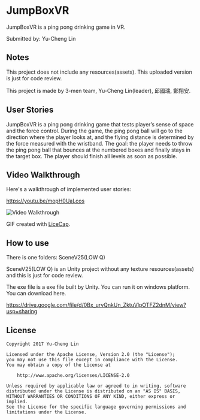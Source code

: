# JumpBoxVR

JumpBoxVR is a ping pong drinking game in VR.

Submitted by: Yu-Cheng Lin

## Notes

This project does not include any resources(assets). This uploaded version is just for code review.

This project is made by 3-men team, Yu-Cheng Lin(leader), 邱國瑞, 鄭翔安.

## User Stories

JumpBoxVR is a ping pong drinking game that tests player’s sense of space and the force control. During the game, the ping pong ball will go to the direction where the player looks at, and the flying distance is determined by the force measured with the wristband. The goal: the player needs to throw the ping pong ball that bounces at the numbered boxes and finally stays in the target box. The player should finish all levels as soon as possible.

## Video Walkthrough

Here's a walkthrough of implemented user stories:

https://youtu.be/mopH0UaLcos

<img src='http://i.imgur.com/xMpkOqV.gif' title='Video Walkthrough' width='' alt='Video Walkthrough' />

GIF created with [LiceCap](http://www.cockos.com/licecap/).

## How to use

There is one folders: SceneV25(LOW Q)

SceneV25(LOW Q) is an Unity project without any texture resources(assets) and this is just for code review.

The exe file is a exe file built by Unity. You can run it on windows platform. You can download here.

https://drive.google.com/file/d/0Bx_urvQnkUn_ZktuVlpOTFZ2dnM/view?usp=sharing

## License

    Copyright 2017 Yu-Cheng Lin

    Licensed under the Apache License, Version 2.0 (the "License");
    you may not use this file except in compliance with the License.
    You may obtain a copy of the License at

        http://www.apache.org/licenses/LICENSE-2.0

    Unless required by applicable law or agreed to in writing, software
    distributed under the License is distributed on an "AS IS" BASIS,
    WITHOUT WARRANTIES OR CONDITIONS OF ANY KIND, either express or implied.
    See the License for the specific language governing permissions and
    limitations under the License.
